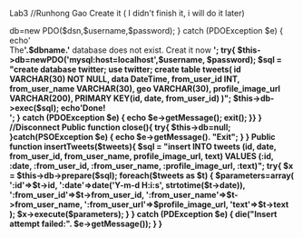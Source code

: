 Lab3
//Runhong Gao Create it ( I didn't finish it, i will do it later)
<?php

class Database{
    var $db;
    
    public function _construct($dbname){
        $dsn ='mysql.host=localhost;dbname='. $dbname;
        $username='root';
        $password='sesame';
        
        try{
            $this->db=new PDO($dsn,$username,$password);
        } catch (PDOException $e) {
          echo'<br>The<b>'.$dbname.'</b> database does not exist. Creat it now <b>';
            try{
                $this->db=newPDO('mysql:host=localhost',$username, $password);
                $sql = "create database twitter;
                        use twitter;
                        create table tweets(
                        id VARCHAR(30) NOT NULL,
                        data DateTime,
                        from_user_id INT,
                        from_user_name VARCHAR(30),
                        geo VARCHAR(30),
                        profile_image_url VARCHAR(200),
                        PRIMARY KEY(id, date, from_user_id)
                        )";
                $this->db->exec($sql);
            echo'Done!<br>';
            }                
                        
             catch (PDOException $e) {
                echo $e->getMessage();
                exit();

    }}
}
//Disconnect
Public function close(){
    try{
        $this->db=null;
    }catch(PSOException $e) {
        echo $e->getMessage(). "Exit";
    }
}

Public function insertTweets($tweets){
    
    $sql = "insert INTO tweets
        (id, date, from_user_id, from_user_name, profile_image_url, text)
        VALUES (:id, :date, :from_user_id, :from_user_name, :profile_image_url, :text)";
    try{
        $x = $this->db->prepare($sql);
        foreach($tweets as $t) {
            $parameters=array(
                ':id'=>$t->id,
                ':date'=>date('Y-m-d H:i:s', strtotime($t->date)),
                ':from_user_id'=>$t->from_user_id,
                ':from_user_name'=>$t->from_user_name,
                ':from_user_url'=>$profile_image_url,
                'text'=>$t->text
            );
            $x->execute($parameters);
        }
    } catch (PDException $e) {
        die("Insert attempt failed:". $e->getMessage());
    }
}


           


     

            
        

